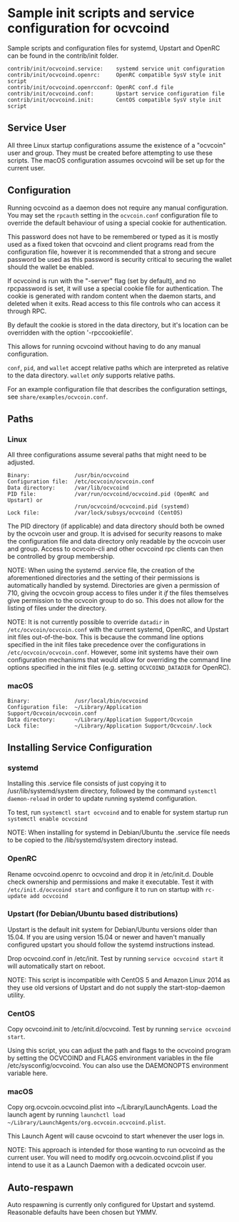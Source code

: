 Sample init scripts and service configuration for ocvcoind
==========================================================

Sample scripts and configuration files for systemd, Upstart and OpenRC
can be found in the contrib/init folder.

    contrib/init/ocvcoind.service:    systemd service unit configuration
    contrib/init/ocvcoind.openrc:     OpenRC compatible SysV style init script
    contrib/init/ocvcoind.openrcconf: OpenRC conf.d file
    contrib/init/ocvcoind.conf:       Upstart service configuration file
    contrib/init/ocvcoind.init:       CentOS compatible SysV style init script

Service User
---------------------------------

All three Linux startup configurations assume the existence of a "ocvcoin" user
and group.  They must be created before attempting to use these scripts.
The macOS configuration assumes ocvcoind will be set up for the current user.

Configuration
---------------------------------

Running ocvcoind as a daemon does not require any manual configuration. You may
set the `rpcauth` setting in the `ocvcoin.conf` configuration file to override
the default behaviour of using a special cookie for authentication.

This password does not have to be remembered or typed as it is mostly used
as a fixed token that ocvcoind and client programs read from the configuration
file, however it is recommended that a strong and secure password be used
as this password is security critical to securing the wallet should the
wallet be enabled.

If ocvcoind is run with the "-server" flag (set by default), and no rpcpassword is set,
it will use a special cookie file for authentication. The cookie is generated with random
content when the daemon starts, and deleted when it exits. Read access to this file
controls who can access it through RPC.

By default the cookie is stored in the data directory, but it's location can be overridden
with the option '-rpccookiefile'.

This allows for running ocvcoind without having to do any manual configuration.

`conf`, `pid`, and `wallet` accept relative paths which are interpreted as
relative to the data directory. `wallet` *only* supports relative paths.

For an example configuration file that describes the configuration settings,
see `share/examples/ocvcoin.conf`.

Paths
---------------------------------

### Linux

All three configurations assume several paths that might need to be adjusted.

    Binary:              /usr/bin/ocvcoind
    Configuration file:  /etc/ocvcoin/ocvcoin.conf
    Data directory:      /var/lib/ocvcoind
    PID file:            /var/run/ocvcoind/ocvcoind.pid (OpenRC and Upstart) or
                         /run/ocvcoind/ocvcoind.pid (systemd)
    Lock file:           /var/lock/subsys/ocvcoind (CentOS)

The PID directory (if applicable) and data directory should both be owned by the
ocvcoin user and group. It is advised for security reasons to make the
configuration file and data directory only readable by the ocvcoin user and
group. Access to ocvcoin-cli and other ocvcoind rpc clients can then be
controlled by group membership.

NOTE: When using the systemd .service file, the creation of the aforementioned
directories and the setting of their permissions is automatically handled by
systemd. Directories are given a permission of 710, giving the ocvcoin group
access to files under it _if_ the files themselves give permission to the
ocvcoin group to do so. This does not allow
for the listing of files under the directory.

NOTE: It is not currently possible to override `datadir` in
`/etc/ocvcoin/ocvcoin.conf` with the current systemd, OpenRC, and Upstart init
files out-of-the-box. This is because the command line options specified in the
init files take precedence over the configurations in
`/etc/ocvcoin/ocvcoin.conf`. However, some init systems have their own
configuration mechanisms that would allow for overriding the command line
options specified in the init files (e.g. setting `OCVCOIND_DATADIR` for
OpenRC).

### macOS

    Binary:              /usr/local/bin/ocvcoind
    Configuration file:  ~/Library/Application Support/Ocvcoin/ocvcoin.conf
    Data directory:      ~/Library/Application Support/Ocvcoin
    Lock file:           ~/Library/Application Support/Ocvcoin/.lock

Installing Service Configuration
-----------------------------------

### systemd

Installing this .service file consists of just copying it to
/usr/lib/systemd/system directory, followed by the command
`systemctl daemon-reload` in order to update running systemd configuration.

To test, run `systemctl start ocvcoind` and to enable for system startup run
`systemctl enable ocvcoind`

NOTE: When installing for systemd in Debian/Ubuntu the .service file needs to be copied to the /lib/systemd/system directory instead.

### OpenRC

Rename ocvcoind.openrc to ocvcoind and drop it in /etc/init.d.  Double
check ownership and permissions and make it executable.  Test it with
`/etc/init.d/ocvcoind start` and configure it to run on startup with
`rc-update add ocvcoind`

### Upstart (for Debian/Ubuntu based distributions)

Upstart is the default init system for Debian/Ubuntu versions older than 15.04. If you are using version 15.04 or newer and haven't manually configured upstart you should follow the systemd instructions instead.

Drop ocvcoind.conf in /etc/init.  Test by running `service ocvcoind start`
it will automatically start on reboot.

NOTE: This script is incompatible with CentOS 5 and Amazon Linux 2014 as they
use old versions of Upstart and do not supply the start-stop-daemon utility.

### CentOS

Copy ocvcoind.init to /etc/init.d/ocvcoind. Test by running `service ocvcoind start`.

Using this script, you can adjust the path and flags to the ocvcoind program by
setting the OCVCOIND and FLAGS environment variables in the file
/etc/sysconfig/ocvcoind. You can also use the DAEMONOPTS environment variable here.

### macOS

Copy org.ocvcoin.ocvcoind.plist into ~/Library/LaunchAgents. Load the launch agent by
running `launchctl load ~/Library/LaunchAgents/org.ocvcoin.ocvcoind.plist`.

This Launch Agent will cause ocvcoind to start whenever the user logs in.

NOTE: This approach is intended for those wanting to run ocvcoind as the current user.
You will need to modify org.ocvcoin.ocvcoind.plist if you intend to use it as a
Launch Daemon with a dedicated ocvcoin user.

Auto-respawn
-----------------------------------

Auto respawning is currently only configured for Upstart and systemd.
Reasonable defaults have been chosen but YMMV.
